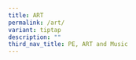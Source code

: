 ```yaml
---
title: ART
permalink: /art/
variant: tiptap
description: ""
third_nav_title: PE, ART and Music
---
```

